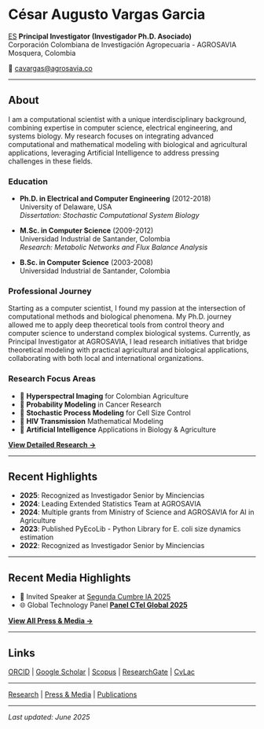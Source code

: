 # César Augusto Vargas Garcia
[ES](/index_es)
**Principal Investigator (Investigador Ph.D. Asociado)**  
Corporación Colombiana de Investigación Agropecuaria - AGROSAVIA  
Mosquera, Colombia

📧 cavargas@agrosavia.co

---

## About

I am a computational scientist with a unique interdisciplinary background, combining expertise in computer science, electrical engineering, and systems biology. My research focuses on integrating advanced computational and mathematical modeling with biological and agricultural applications, leveraging Artificial Intelligence to address pressing challenges in these fields.

### Education

- **Ph.D. in Electrical and Computer Engineering** (2012-2018)  
  University of Delaware, USA  
  *Dissertation: Stochastic Computational System Biology*

- **M.Sc. in Computer Science** (2009-2012)  
  Universidad Industrial de Santander, Colombia  
  *Research: Metabolic Networks and Flux Balance Analysis*

- **B.Sc. in Computer Science** (2003-2008)  
  Universidad Industrial de Santander, Colombia  

### Professional Journey

Starting as a computer scientist, I found my passion at the intersection of computational methods and biological phenomena. My Ph.D. journey allowed me to apply deep theoretical tools from control theory and computer science to understand complex biological systems. Currently, as Principal Investigator at AGROSAVIA, I lead research initiatives that bridge theoretical modeling with practical agricultural and biological applications, collaborating with both local and international organizations.

### Research Focus Areas

- 🌾 **Hyperspectral Imaging** for Colombian Agriculture
- 🔬 **Probability Modeling** in Cancer Research  
- 🧬 **Stochastic Process Modeling** for Cell Size Control
- 🦠 **HIV Transmission** Mathematical Modeling
- 🤖 **Artificial Intelligence** Applications in Biology & Agriculture

[**View Detailed Research →**](/research)

---

## Recent Highlights

- **2025**: Recognized as Investigador Senior by Minciencias
- **2024**: Leading Extended Statistics Team at AGROSAVIA
- **2024**: Multiple grants from Ministry of Science and AGROSAVIA for AI in Agriculture
- **2023**: Published PyEcoLib - Python Library for E. coli size dynamics estimation
- **2022**: Recognized as Investigador Senior by Minciencias

---

## Recent Media Highlights

- 🤖 Invited Speaker at [Segunda Cumbre IA 2025](https://www.youtube.com/live/ICp1CzuR4cw?si=3k8in5BS7l1JgP6_&t=11517)
- 🌐 Global Technology Panel [**Panel CTel Global 2025**](https://www.youtube.com/live/3RLQ2u-fBzU?si=skdShT5GwvPa7Rih&t=1715)

[**View All Press & Media →**](/press)

---

## Links

[ORCID](http://orcid.org/0000-0002-4286-8882) | [Google Scholar](https://scholar.google.com/citations?user=csX8l60AAAAJ&hl=en) | [Scopus](https://www.scopus.com/authid/detail.uri?authorId=56423559600) | [ResearchGate](https://www.researchgate.net/profile/Cesar_Vargas-Garcia) | [CvLac](https://scienti.minciencias.gov.co/cvlac/visualizador/generarCurriculoCv.do?cod_rh=0000749931)

---

[Research](/research) | [Press & Media](/press) | [Publications](/publications)

---


*Last updated: June 2025*

<!-- Google Analytics -->
<script async src="https://www.googletagmanager.com/gtag/js?id=G-TTCHWXFBEG"></script>
<script>
  window.dataLayer = window.dataLayer || [];
  function gtag(){dataLayer.push(arguments);}
  gtag('js', new Date());
  gtag('config', 'G-TTCHWXFBEG');
</script>
